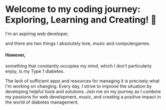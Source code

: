 # Welcome to my coding journey: Exploring, Learning and Creating! 	👋

I'm an aspiring web developer, 

and there are two things I absolutely love, music and computergames.


#### However, 

something that constantly occupies my mind, which I don't particularly enjoy, is my Type 1 diabetes. 





The lack of sufficient apps and resources for managing it is precisely what I'm working on changing. Every day, I strive to improve the situation by developing helpful tools and solutions. Join me on my journey as I combine my passions for web development, music, and creating a positive impact in the world of diabetes management.


